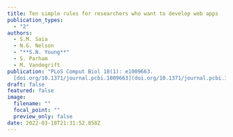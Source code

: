 ```yaml
---
title: Ten simple rules for researchers who want to develop web apps
publication_types:
  - "2"
authors:
  - S.M. Saia
  - N.G. Nelson
  - "**S.N. Young**"
  - S. Parham
  - M. Vandegrift
publication: "PLoS Comput Biol 18(1): e1009663.
  [doi.org/10.1371/journal.pcbi.1009663](doi.org/10.1371/journal.pcbi.1009663)"
draft: false
featured: false
image:
  filename: ""
  focal_point: ""
  preview_only: false
date: 2022-03-18T21:31:52.858Z
---
```

